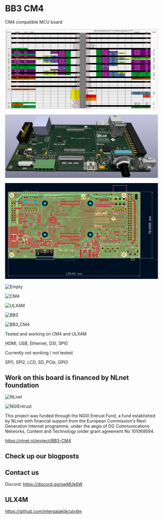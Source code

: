 # BB3 CM4

 CM4 compatible MCU board 

![STM32_MCU_Pinout](/EEZ_DIB_MCU_r3B4/pic/STM32_Pinout.png)

![CM4_MCU](/EEZ_DIB_MCU_r3B4/pic/EEZ_DIB_MCU_r3B4.png)

![CM4_MCU](/EEZ_DIB_MCU_r3B4/pic/EEZ_DIB_MCU_r3B4_2D.png)

![Empty](https://github.com/intergalaktik/bb3-cm4/blob/main/IMG_20231118_170408.jpg)

![CM4](https://github.com/intergalaktik/bb3-cm4/blob/main/IMG_20231118_170432.jpg)

![ULX4M](https://github.com/intergalaktik/bb3-cm4/blob/main/IMG_20231118_170348.jpg)

![BB3](https://github.com/intergalaktik/bb3-cm4/blob/main/BB3-CM4.jpg)

![BB3_CM4](https://github.com/intergalaktik/bb3-cm4/blob/main/BB3-CM4_in_case.jpg)

Tested and working on CM4 and ULX4M

HDMI, USB, Ethernet, DSI, SPI0

Currently not working / not tested

SPI1, SPI2, LCD, SD, PCIe, GPIO

## Work on this board is financed by NLnet foundation

![NLnet](https://nlnet.nl/logo/banner.png)

![NGIEntrust](https://nlnet.nl/image/logos/NGI0Entrust_tag.svg)

This project was funded through the NGI0 Entrust Fund, a fund established by NLnet with financial support from the European Commission's Next Generation Internet programme, under the aegis of DG Communications Networks, Content and Technology under grant agreement No 101069594.

https://nlnet.nl/project/BB3-CM4

## Check up our blogposts

## Contact us

Discord: https://discord.gg/qwMUk6W

## ULX4M

https://github.com/intergalaktik/ulx4m
